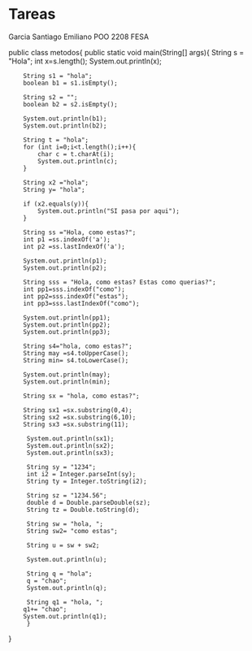 # Tareas
Garcia Santiago Emiliano POO 2208 FESA

public class metodos{
    public static void main(String[] args){
        String s = "Hola";
        int x=s.length();
        System.out.println(x);
        
        String s1 = "hola";
        boolean b1 = s1.isEmpty();
        
        String s2 = "";
        boolean b2 = s2.isEmpty();
        
        System.out.println(b1);
        System.out.println(b2);
        
        String t = "hola";
        for (int i=0;i<t.length();i++){
            char c = t.charAt(i);
            System.out.println(c);
        } 
        
        String x2 ="hola";
        String y= "hola";
        
        if (x2.equals(y)){
            System.out.println("SI pasa por aqui");
        }
        
        String ss ="Hola, como estas?";
        int p1 =ss.indexOf('a');
        int p2 =ss.lastIndexOf('a');
        
        System.out.println(p1);
        System.out.println(p2);
        
        String sss = "Hola, como estas? Estas como querias?";
        int pp1=sss.indexOf("como");
        int pp2=sss.indexOf("estas");
        int pp3=sss.lastIndexOf("como");
        
        System.out.println(pp1);
        System.out.println(pp2);
        System.out.println(pp3); 
        
        String s4="hola, como estas?";
        String may =s4.toUpperCase();
        String min= s4.toLowerCase();
        
        System.out.println(may);
        System.out.println(min);
        
        String sx = "hola, como estas?";
        
        String sx1 =sx.substring(0,4);
        String sx2 =sx.substring(6,10);
        String sx3 =sx.substring(11);
        
         System.out.println(sx1);
         System.out.println(sx2);
         System.out.println(sx3);
         
         String sy = "1234";
         int i2 = Integer.parseInt(sy);
         String ty = Integer.toString(i2);
         
         String sz = "1234.56";
         double d = Double.parseDouble(sz);
         String tz = Double.toString(d);
         
         String sw = "hola, ";
         String sw2= "como estas";
         
         String u = sw + sw2;
         
         System.out.println(u);
         
         String q = "hola";
         q = "chao";
         System.out.println(q);
         
         String q1 = "hola, ";
        q1+= "chao";
        System.out.println(q1);
         }
}
